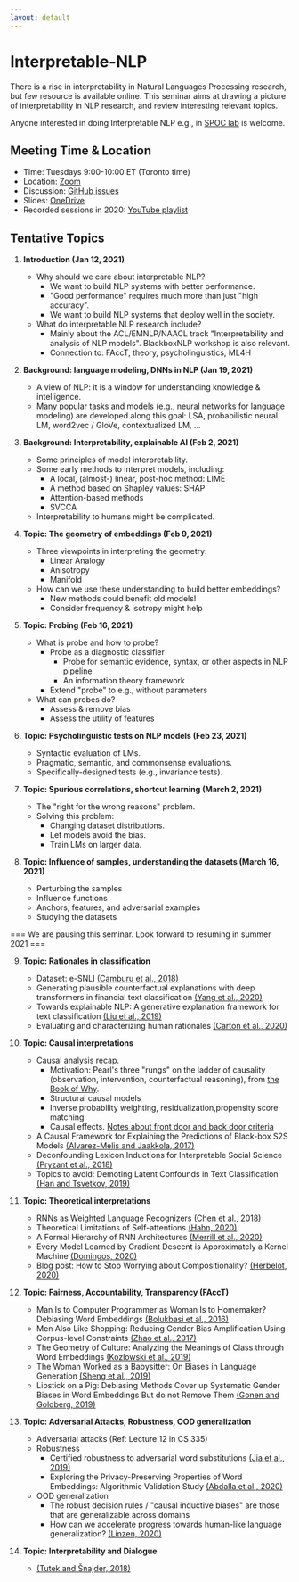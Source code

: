 ```yaml
---
layout: default
---
```


# Interpretable-NLP

There is a rise in interpretability in Natural Languages Processing research, but few resource is available online. This seminar aims at drawing a picture of interpretability in NLP research, and review interesting relevant topics. 

Anyone interested in doing Interpretable NLP e.g., in [SPOC lab](https://twitter.com/SPOClab) is welcome.  

## Meeting Time & Location
- Time: Tuesdays 9:00-10:00 ET (Toronto time)  
- Location: [Zoom](https://utoronto.zoom.us/meeting/register/tZMlcOCpqjIuHNeGNTZOnFJc0b0zV3O9_ikL)  
- Discussion: [GitHub issues](https://github.com/ZiningZhu/Interpretable-NLP/issues)  
- Slides: [OneDrive](https://tinyurl.com/interpretable-nlp-slides)  
- Recorded sessions in 2020: [YouTube playlist](https://youtube.com/playlist?list=PLJkk2REOquyujnnaI2MXVU6kPCNtnp3aN)  


## Tentative Topics  

1. **Introduction (Jan 12, 2021)**    
    - Why should we care about interpretable NLP?  
      - We want to build NLP systems with better performance.  
      - "Good performance" requires much more than just "high accuracy".    
      - We want to build NLP systems that deploy well in the society.  
    - What do interpretable NLP research include?   
      - Mainly about the ACL/EMNLP/NAACL track "Interpretability and analysis of NLP models". BlackboxNLP workshop is also relevant.  
      - Connection to: FAccT, theory, psycholinguistics, ML4H  


2. **Background: language modeling, DNNs in NLP (Jan 19, 2021)**  
   - A view of NLP: it is a window for understanding knowledge & intelligence.
   - Many popular tasks and models (e.g., neural networks for language modeling) are developed along this goal: LSA, probabilistic neural LM, word2vec / GloVe, contextualized LM, ...


3. **Background: Interpretability, explainable AI (Feb 2, 2021)**  
   - Some principles of model interpretability.  
   - Some early methods to interpret models, including:
     - A local, (almost-) linear, post-hoc method: LIME
     - A method based on Shapley values: SHAP
     - Attention-based methods
     - SVCCA
   - Interpretability to humans might be complicated.  


4. **Topic: The geometry of embeddings (Feb 9, 2021)**  
   - Three viewpoints in interpreting the geometry:
      - Linear Analogy  
      - Anisotropy  
      - Manifold
   - How can we use these understanding to build better embeddings?  
      - New methods could benefit old models!
      - Consider frequency & isotropy might help 


5. **Topic: Probing (Feb 16, 2021)**  
   - What is probe and how to probe?
     - Probe as a diagnostic classifier
       - Probe for semantic evidence, syntax, or other aspects in NLP pipeline  
       - An information theory framework
     - Extend "probe" to e.g., without parameters  
   - What can probes do?  
     - Assess & remove bias  
     - Assess the utility of features  


6. **Topic: Psycholinguistic tests on NLP models (Feb 23, 2021)**  
    - Syntactic evaluation of LMs.  
    - Pragmatic, semantic, and commonsense evaluations.  
    - Specifically-designed tests (e.g., invariance tests).  


7. **Topic: Spurious correlations, shortcut learning (March 2, 2021)**    
    - The "right for the wrong reasons" problem.  
    - Solving this problem:  
      - Changing dataset distributions.  
      - Let models avoid the bias.    
      - Train LMs on larger data.  
  

8. **Topic: Influence of samples, understanding the datasets (March 16, 2021)**  
   - Perturbing the samples  
   - Influence functions  
   - Anchors, features, and adversarial examples
   - Studying the datasets

=== We are pausing this seminar. Look forward to resuming in summer 2021 ===

9.  **Topic: Rationales in classification**  
    - Dataset: e-SNLI [(Camburu et al., 2018)](https://arxiv.org/abs/1812.01193)  
    - Generating plausible counterfactual explanations with deep transformers in financial text classification [(Yang et al., 2020)](https://arxiv.org/abs/2010.12512)  
    - Towards explainable NLP: A generative explanation framework for text classification [(Liu et al., 2019)](https://www.aclweb.org/anthology/P19-1560/)  
    - Evaluating and characterizing human rationales [(Carton et al., 2020)](aclweb.org/anthology/2020.emnlp-main.747/)  


10. **Topic: Causal interpretations**  
    - Causal analysis recap.  
      - Motivation: Pearl's three "rungs" on the ladder of causality (observation, intervention, counterfactual reasoning), from [the Book of Why](https://www.nytimes.com/2018/06/01/business/dealbook/review-the-book-of-why-examines-the-science-of-cause-and-effect.html).  
      - Structural causal models  
      - Inverse probability weighting, residualization,propensity score matching  
      - Causal effects. [Notes about front door and back door criteria](https://cse.sc.edu/~javidian/Notes_Presentations/BackFrontDoor.pdf)  
    - A Causal Framework for Explaining the Predictions of Black-box S2S Models [(Alvarez-Melis and Jaakkola, 2017)](https://www.aclweb.org/anthology/D17-1042/)  
    - Deconfounding Lexicon Inductions for Interpretable Social Science [(Pryzant et al., 2018)](https://www.aclweb.org/anthology/N18-1146/)  
    - Topics to avoid: Demoting Latent Confounds in Text Classification [(Han and Tsvetkov, 2019)](https://www.aclweb.org/anthology/D19-1425/)  


11. **Topic: Theoretical interpretations**  
    - RNNs as Weighted Language Recognizers [(Chen et al., 2018)](https://www.aclweb.org/anthology/N18-1205/)  
    - Theoretical Limitations of Self-attentions [(Hahn, 2020)](https://www.mitpressjournals.org/doi/full/10.1162/tacl_a_00306)  
    - A Formal Hierarchy of RNN Architectures [(Merrill et al., 2020)](https://arxiv.org/abs/2004.08500)  
    - Every Model Learned by Gradient Descent is Approximately a Kernel Machine [(Domingos, 2020)](https://arxiv.org/abs/2012.00152)  
    - Blog post: How to Stop Worrying about Compositionality? [(Herbelot, 2020)](https://thegradient.pub/how-to-stop-worrying-about-compositionality-2/)  


12. **Topic: Fairness, Accountability, Transparency (FAccT)**  
    - Man Is to Computer Programmer as Woman Is to Homemaker? Debiasing Word Embeddings [(Bolukbasi et al., 2016)](https://arxiv.org/abs/1607.06520)    
    - Men Also Like Shopping: Reducing Gender Bias Amplification Using Corpus-level Constraints [(Zhao et al., 2017)](https://www.aclweb.org/anthology/D17-1323/)  
    - The Geometry of Culture: Analyzing the Meanings of Class through Word Embeddings [(Kozlowski et al., 2019)](https://journals.sagepub.com/doi/full/10.1177/0003122419877135) 
    - The Woman Worked as a Babysitter: On Biases in Language Generation [(Sheng et al., 2019)](https://www.aclweb.org/anthology/D19-1339/)  
    - Lipstick on a Pig: Debiasing Methods Cover up Systematic Gender Biases in Word Embeddings But do not Remove Them [(Gonen and Goldberg, 2019)](https://www.aclweb.org/anthology/N19-1061/)  


13. **Topic: Adversarial Attacks, Robustness, OOD generalization**
    - Adversarial attacks (Ref: Lecture 12 in CS 335)  
    - Robustness  
      - Certified robustness to adversarial word substitutions [(Jia et al., 2019)](https://arxiv.org/abs/1909.00986)  
      - Exploring the Privacy-Preserving Properties of Word Embeddings: Algorithmic Validation Study [(Abdalla et al., 2020)](https://www.jmir.org/2020/7/e18055/)  
    - OOD generalization  
      - The robust decision rules / "causal inductive biases" are those that are generalizable across domains  
      - How can we accelerate progress towards human-like language generalization? [(Linzen, 2020)](https://www.aclweb.org/anthology/2020.acl-main.465/)  


14. **Topic: Interpretability and Dialogue**  
    - [(Tutek and Šnajder, 2018)](https://www.aclweb.org/anthology/W18-5427/)  